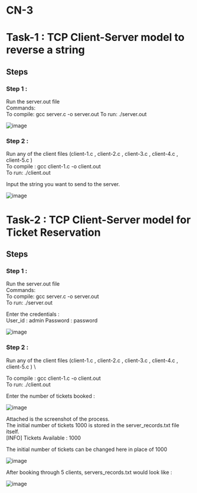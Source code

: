 # CN-3

# Task-1 : TCP Client-Server model to reverse a string

## Steps 

### Step 1 :

Run the server.out file \
Commands: \
To compile: gcc server.c -o server.out 
To run: ./server.out 

![image](https://user-images.githubusercontent.com/72215169/233819678-a0a13fa8-5824-4beb-9a30-caf751f971d5.png)


### Step 2 : 

Run any of the client files (client-1.c , client-2.c , client-3.c , client-4.c , client-5.c ) \
To compile : gcc client-1.c -o client.out \
To run: ./client.out 

Input the string you want to send to the server. 

![image](https://user-images.githubusercontent.com/72215169/233819696-4111912a-e81c-47e8-a5b3-afe1e5641233.png)



# Task-2 : TCP Client-Server model for Ticket Reservation 

## Steps 

### Step 1 :

Run the server.out file \
Commands: \
To compile: gcc server.c -o server.out \
To run: ./server.out 

Enter the credentials : \
User_id : admin 
Password : password 

![image](https://user-images.githubusercontent.com/72215169/233819719-90b1867a-b107-43a5-b9a1-9c39d862a40d.png)

### Step 2 :

Run any of the client files (client-1.c , client-2.c , client-3.c , client-4.c , client-5.c ) \

To compile : gcc client-1.c -o client.out \
To run: ./client.out 

Enter the number of tickets booked :

![image](https://user-images.githubusercontent.com/72215169/233819770-65f5061a-aafb-4d99-87d3-7f3e324b22e1.png)


Attached is the screenshot of the process. \
The initial number of tickets 1000 is stored in the server_records.txt file itself. \
[INFO] Tickets Available : 1000 

The initial number of tickets can be changed here in place of 1000 

![image](https://user-images.githubusercontent.com/72215169/233819817-010335d6-51a6-42f9-904f-249b8cf35dc4.png)

After booking through 5 clients, servers_records.txt would look like : 

![image](https://user-images.githubusercontent.com/72215169/233819958-dae4aa33-8c0f-4fdd-8e03-41d6d904704c.png)


